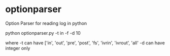 optionparser
============

Option Parser for reading log in python


python optionparser.py -t in -f <filename> -d 10

where -t can have ['in', 'out', 'pre', 'post', 'fs', 'ivrin', 'ivrout', 'all'
-d can have integer only
